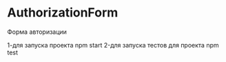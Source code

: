 # AuthorizationForm
Форма авторизации

1-для запуска проекта npm start
2-для запуска тестов для проекта npm test
